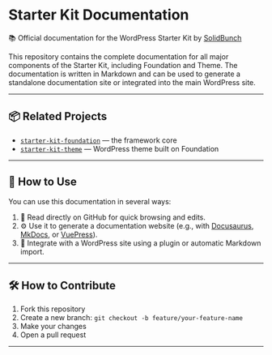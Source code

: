# Starter Kit Documentation

📚 Official documentation for the WordPress Starter Kit by [SolidBunch](https://github.com/solidbunch)

This repository contains the complete documentation for all major components of the Starter Kit, including Foundation and Theme. The documentation is written in Markdown and can be used to generate a standalone documentation site or integrated into the main WordPress site.

---

## 📦 Related Projects

- [`starter-kit-foundation`](https://github.com/solidbunch/starter-kit-foundation) — the framework core
- [`starter-kit-theme`](https://github.com/solidbunch/starter-kit-theme) — WordPress theme built on Foundation

---

## 🚀 How to Use

You can use this documentation in several ways:

1. 📖 Read directly on GitHub for quick browsing and edits.
2. ⚙️ Use it to generate a documentation website (e.g., with [Docusaurus](https://docusaurus.io), [MkDocs](https://www.mkdocs.org/), or [VuePress](https://vuepress.vuejs.org/)).
3. 🔗 Integrate with a WordPress site using a plugin or automatic Markdown import.

---

## 🛠 How to Contribute

1. Fork this repository
2. Create a new branch: `git checkout -b feature/your-feature-name`
3. Make your changes
4. Open a pull request

---
